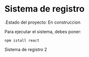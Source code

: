 <h1>Sistema de registro</h1>

.Estado del proyecto: En construccion

Para ejecutar el sistema, debes poner:

````npm istall react````

Sistema de registro 2
